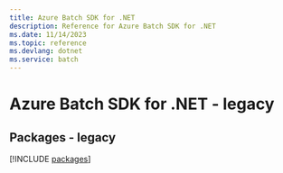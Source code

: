 ```yaml
---
title: Azure Batch SDK for .NET
description: Reference for Azure Batch SDK for .NET
ms.date: 11/14/2023
ms.topic: reference
ms.devlang: dotnet
ms.service: batch
---
```

# Azure Batch SDK for .NET - legacy
## Packages - legacy
[!INCLUDE [packages](batch-index.md)]